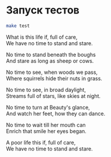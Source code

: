 # Запуск тестов

```bash
make test
```

What is this life if, full of care, <br/>
We have no time to stand and stare.

No time to stand beneath the boughs <br/>
And stare as long as sheep or cows.

No time to see, when woods we pass, <br/>
Where squirrels hide their nuts in grass.

No time to see, in broad daylight, <br/>
Streams full of stars, like skies at night.

No time to turn at Beauty's glance, <br/>
And watch her feet, how they can dance.

No time to wait till her mouth can <br/>
Enrich that smile her eyes began.

A poor life this if, full of care, <br/>
We have no time to stand and stare.
